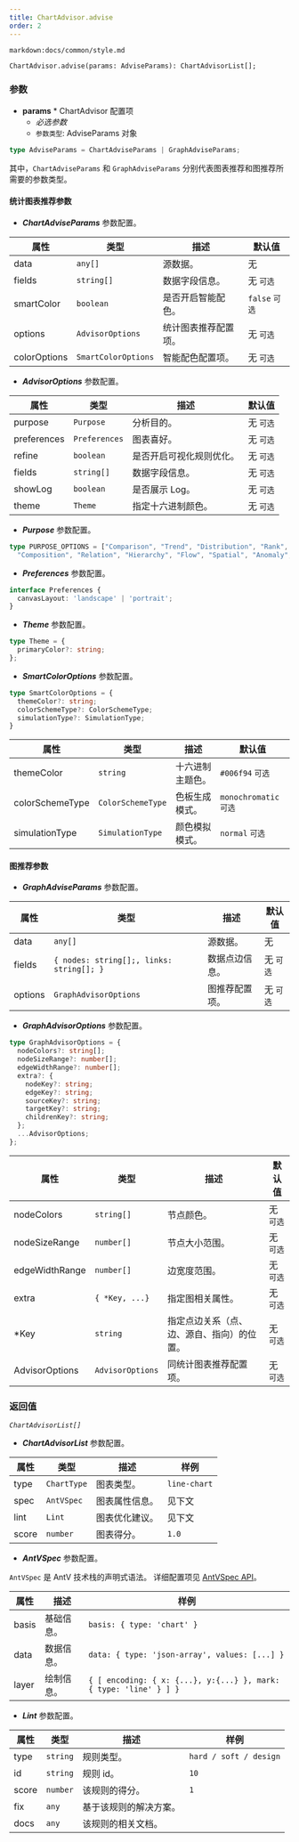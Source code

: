 ```yaml
---
title: ChartAdvisor.advise
order: 2
---
```


`markdown:docs/common/style.md`

<div class='doc-md'>

```sign
ChartAdvisor.advise(params: AdviseParams): ChartAdvisorList[];
```

### 参数

* **params** * ChartAdvisor 配置项
  * _必选参数_
  * `参数类型`: AdviseParams 对象

```ts
type AdviseParams = ChartAdviseParams | GraphAdviseParams;
```

其中，`ChartAdviseParams` 和 `GraphAdviseParams` 分别代表图表推荐和图推荐所需要的参数类型。

#### 统计图表推荐参数

* ***ChartAdviseParams*** 参数配置。

| 属性 | 类型 | 描述 | 默认值 |  
| ----| ---- | ---- | -----|
| data | `any[]` | 源数据。 | 无 |
| fields | `string[]` | 数据字段信息。 | 无 `可选` |
| smartColor | `boolean` | 是否开启智能配色。 | `false` `可选` |
| options | `AdvisorOptions` | 统计图表推荐配置项。 | 无 `可选` |
| colorOptions | `SmartColorOptions` | 智能配色配置项。 | 无 `可选` |

* ***AdvisorOptions*** 参数配置。


| 属性 | 类型 | 描述 | 默认值 |  
| ----| ---- | ---- | -----|
| purpose | `Purpose` | 分析目的。 | 无 `可选` |
| preferences | `Preferences` | 图表喜好。 | 无 `可选` |
| refine | `boolean` | 是否开启可视化规则优化。 | 无 `可选` |
| fields | `string[]` | 数据字段信息。 | 无 `可选` |
| showLog | `boolean` | 是否展示 Log。 | 无 `可选` |
| theme | `Theme` | 指定十六进制颜色。 | 无 `可选` |

* ***Purpose*** 参数配置。

```ts
type PURPOSE_OPTIONS = ["Comparison", "Trend", "Distribution", "Rank", "Proportion", 
  "Composition", "Relation", "Hierarchy", "Flow", "Spatial", "Anomaly", "Value"];
```

* ***Preferences*** 参数配置。
```ts
interface Preferences {
  canvasLayout: 'landscape' | 'portrait';
}
```

* ***Theme*** 参数配置。
```ts
type Theme = {
  primaryColor?: string;
};
```

* ***SmartColorOptions*** 参数配置。

```ts
type SmartColorOptions = {
  themeColor?: string;
  colorSchemeType?: ColorSchemeType;
  simulationType?: SimulationType;
}
```

| 属性 | 类型 | 描述 | 默认值 |  
| ----| ---- | ---- | -----|
| themeColor | `string` | 十六进制主题色。 | `#006f94` `可选` |
| colorSchemeType | `ColorSchemeType` | 色板生成模式。 | `monochromatic` `可选` |
| simulationType | `SimulationType` | 颜色模拟模式。 | `normal` `可选` |

#### 图推荐参数

* ***GraphAdviseParams*** 参数配置。

| 属性 | 类型 | 描述 | 默认值 |  
| ----| ---- | ---- | -----|
| data | `any[]` | 源数据。 | 无 |
| fields | `{ nodes: string[];, links: string[]; }` | 数据点边信息。 | 无 `可选` |
| options | `GraphAdvisorOptions` | 图推荐配置项。 | 无 `可选` |

* ***GraphAdvisorOptions*** 参数配置。

```ts
type GraphAdvisorOptions = {
  nodeColors?: string[];
  nodeSizeRange?: number[];
  edgeWidthRange?: number[];
  extra?: {
    nodeKey?: string;
    edgeKey?: string;
    sourceKey?: string;
    targetKey?: string;
    childrenKey?: string;
  };
  ...AdvisorOptions;
};
```

| 属性 | 类型 | 描述 | 默认值 |  
| ----| ---- | ---- | -----|
| nodeColors | `string[]` | 节点颜色。 | 无 `可选` |
| nodeSizeRange | `number[]` | 节点大小范围。 | 无 `可选` |
| edgeWidthRange | `number[]` | 边宽度范围。 | 无 `可选` |
| extra | `{ *Key, ...}` | 指定图相关属性。 | 无 `可选` |
| *Key | `string` | 指定点边关系（点、边、源自、指向）的位置。 | 无 `可选` |
| AdvisorOptions | `AdvisorOptions` | 同统计图表推荐配置项。 | 无 `可选` |


### 返回值

*`ChartAdvisorList[]`* 

* ***ChartAdvisorList*** 参数配置。

| 属性 | 类型 | 描述 | 样例 |  
| ----| ---- | ---- | -----|
| type | `ChartType` | 图表类型。 | `line-chart` |
| spec | `AntVSpec` | 图表属性信息。 | 见下文 |
| lint | `Lint` | 图表优化建议。 | 见下文 |
| score | `number` | 图表得分。 | `1.0` |

* ***AntVSpec*** 参数配置。

`AntVSpec` 是 AntV 技术栈的声明式语法。
详细配置项见 [AntVSpec API](https://github.com/antvis/antv-spec/blob/master/API.md)。

| 属性 | 描述 | 样例 |  
| ----| ---- | -----|
| basis | 基础信息。 | `basis: { type: 'chart' }` |
| data | 数据信息。 | `data: { type: 'json-array', values: [...] }` |
| layer | 绘制信息。 | `{ [ encoding: { x: {...}, y:{...} }, mark: { type: 'line' } ] }` |


* ***Lint*** 参数配置。


| 属性 | 类型 | 描述 | 样例 |  
| ----| ---- | ---- | -----|
| type | `string` | 规则类型。 | `hard / soft / design` |
| id | `string` | 规则 id。 | `10` |
| score | `number` | 该规则的得分。 | `1` |
| fix | `any` | 基于该规则的解决方案。 |  |
| docs | `any` | 该规则的相关文档。 |  |



</div>
